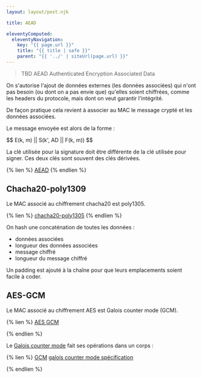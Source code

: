 ```yaml
---
layout: layout/post.njk

title: AEAD

eleventyComputed:
  eleventyNavigation:
    key: "{{ page.url }}"
    title: "{{ title | safe }}"
    parent: "{{ '../' | siteUrl(page.url) }}"
---
```


> TBD AEAD Authenticated Encryption Associated Data

On s'autorise l'ajout de données externes (les données associées) qui n'ont pas besoin (ou dont on a pas envie que) qu'elles soient chiffrées, comme les headers du protocole, mais dont on veut garantir l'intégrité.

De façon pratique cela revient à associer au MAC le message crypté et les données associées.

Le message envoyée est alors de la forme :

<div>
$$
E(k, m) || S(k', AD || F(k, m))
$$
</div>

La clé utilisée pour la signature doit être différente de la clé utilisée pour signer. Ces deux clés sont souvent des clés dérivées.

{% lien %}
[AEAD](https://www.youtube.com/watch?v=Q4EmXJTwcdo)
{% endlien %}

## Chacha20-poly1309

Le MAC associé au chiffrement chacha20 est poly1305.

{% lien %}
[chacha20-poly1305](https://en.wikipedia.org/wiki/ChaCha20-Poly1305)
{% endlien %}

On hash une concaténation de toutes les données :

- données associées
- longueur des données associées
- message chiffré
- longueur du message chiffré

Un padding est ajouté à la chaîne pour que leurs emplacements soient facile à coder.

## AES-GCM

Le MAC associé au chiffrement AES est Galois counter mode (GCM).

{% lien %}
[AES GCM](https://www.youtube.com/watch?v=g_eY7JXOc8U)

{% endlien %}

Le [Galois counter mode](https://en.wikipedia.org/wiki/Galois/Counter_Mode) fait ses opérations dans un corps :

{% lien %}
[GCM](https://www.youtube.com/watch?v=R2SodepLWLg)
[galois counter mode spécification](https://csrc.nist.rip/groups/ST/toolkit/BCM/documents/proposedmodes/gcm/gcm-spec.pdf)

{% endlien %}
